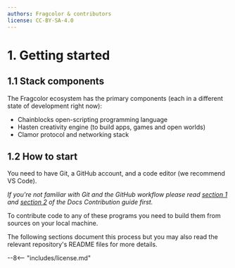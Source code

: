 ```yaml
---
authors: Fragcolor & contributors
license: CC-BY-SA-4.0
---
```


# 1. Getting started

## 1.1 Stack components
The Fragcolor ecosystem has the primary components (each in a different state of development right now):
- Chainblocks open-scripting programming language
- Hasten creativity engine (to build apps, games and open worlds)
- Clamor protocol and networking stack

## 1.2 How to start

You need to have Git, a GitHub account, and a code editor (we recommend VS Code).

*If you're not familiar with Git and the GitHub workflow please read <a href="https://docs.fragcolor.xyz/docs/01.installations/" target="_blank">section 1</a> and <a href="https://docs.fragcolor.xyz/docs/02.making-changes/" target="_blank">section 2</a> of the Docs Contribution guide first.*

To contribute code to any of these programs you need to build them from sources on your local machine.

The following sections document this process but you may also read the relevant repository's README files for more details.



--8<-- "includes/license.md"
